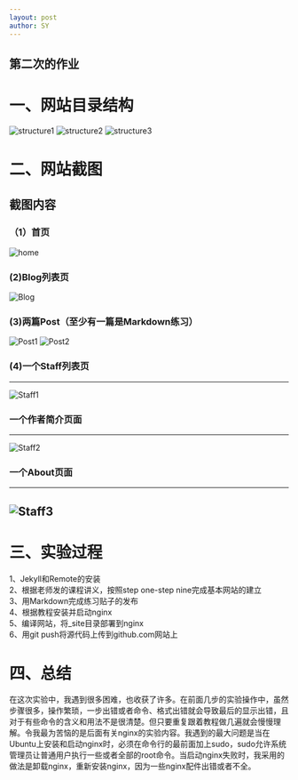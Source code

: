 ```yaml
---
layout: post
author: SY
---
```

第二次的作业
-------

# 一、网站目录结构
![structure1](./assets/image/ex2_1.1.jpg)
![structure2](./assets/image/ex2.1.2.jpg)
![structure3](./assets/image/ex2.1.3.jpg)

# 二、网站截图
## 截图内容
### （1）首页
![home](./assets/image/home_image.jpg)
### (2)Blog列表页
![Blog](./assets/image/ex2_2.jpg)
### (3)两篇Post（至少有一篇是Markdown练习）
![Post1](./assets/image/ex2_3.1.jpg)
![Post2](./assets/image/ex2_3.2.jpg)
### (4)一个Staff列表页
-------
![Staff1](./assets/image/ex2_4.1.jpg)
### 一个作者简介页面
--------
![Staff2](./assets/image/ex2_4.2.jpg)
### 一个About页面
-------
![Staff3](./assets/image/ex2_4.3.jpg)
-------
# 三、实验过程
1、Jekyll和Remote的安装<br>
2、根据老师发的课程讲义，按照step one-step nine完成基本网站的建立<br>
3、用Markdown完成练习贴子的发布<br>
4、根据教程安装并启动nginx<br>
5、编译网站，将_site目录部署到nginx<br>
6、用git push将源代码上传到github.com网站上<br>

# 四、总结
在这次实验中，我遇到很多困难，也收获了许多。在前面几步的实验操作中，虽然步骤很多，操作繁琐，一步出错或者命令、格式出错就会导致最后的显示出错，且对于有些命令的含义和用法不是很清楚。但只要重复跟着教程做几遍就会慢慢理解。令我最为苦恼的是后面有关nginx的实验内容。我遇到的最大问题是当在Ubuntu上安装和启动nginx时，必须在命令行的最前面加上sudo，sudo允许系统管理员让普通用户执行一些或者全部的root命令。当启动nginx失败时，我采用的做法是卸载nginx，重新安装nginx，因为一些nginx配件出错或者不全。
